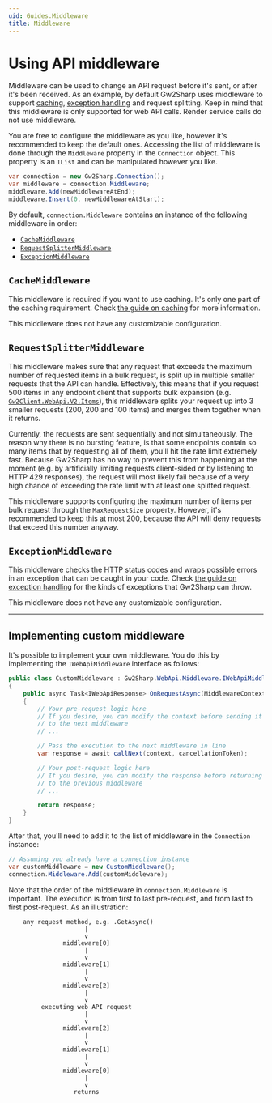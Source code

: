 ```yaml
---
uid: Guides.Middleware
title: Middleware
---
```


# Using API middleware
Middleware can be used to change an API request before it's sent, or after it's been received.
As an example, by default Gw2Sharp uses middleware to support [caching](xref:Guides.Caching), [exception handling](xref:Guides.ExceptionHandling) and request splitting.
Keep in mind that this middleware is only supported for web API calls.
Render service calls do not use middleware.

You are free to configure the middleware as you like, however it's recommended to keep the default ones.
Accessing the list of middleware is done through the `Middleware` property in the `Connection` object.
This property is an `IList` and can be manipulated however you like.

```cs
var connection = new Gw2Sharp.Connection();
var middleware = connection.Middleware;
middleware.Add(newMiddlewareAtEnd);
middleware.Insert(0, newMiddlewareAtStart);
```

By default, `connection.Middleware` contains an instance of the following middleware in order:
- [`CacheMiddleware`](#cachemiddleware)
- [`RequestSplitterMiddleware`](#requestsplittermiddleware)
- [`ExceptionMiddleware`](#exceptionmiddleware)

## `CacheMiddleware`
This middleware is required if you want to use caching.
It's only one part of the caching requirement.
Check [the guide on caching](xref:Guides.Caching) for more information.

This middleware does not have any customizable configuration.

## `RequestSplitterMiddleware`
This middleware makes sure that any request that exceeds the maximum number of requested items in a bulk request, is split up in multiple smaller requests that the API can handle.
Effectively, this means that if you request 500 items in any endpoint client that supports bulk expansion (e.g. [`Gw2Client.WebApi.V2.Items`](../api/Gw2Sharp.WebApi.V2.Clients.ItemsClient.html)), this middleware splits your request up into 3 smaller requests (200, 200 and 100 items) and merges them together when it returns.

Currently, the requests are sent sequentially and not simultaneously.
The reason why there is no bursting feature, is that some endpoints contain so many items that by requesting all of them, you'll hit the rate limit extremely fast.
Because Gw2Sharp has no way to prevent this from happening at the moment (e.g. by artificially limiting requests client-sided or by listening to HTTP 429 responses), the request will most likely fail because of a very high chance of exceeding the rate limit with at least one splitted request.

This middleware supports configuring the maximum number of items per bulk request through the `MaxRequestSize` property. However, it's recommended to keep this at most 200, because the API will deny requests that exceed this number anyway.

## `ExceptionMiddleware`
This middleware checks the HTTP status codes and wraps possible errors in an exception that can be caught in your code.
Check [the guide on exception handling](xref:Guides.ExceptionHandling) for the kinds of exceptions that Gw2Sharp can throw.

This middleware does not have any customizable configuration.

---

## Implementing custom middleware
It's possible to implement your own middleware.
You do this by implementing the `IWebApiMiddleware` interface as follows:
```cs
public class CustomMiddleware : Gw2Sharp.WebApi.Middleware.IWebApiMiddleware
{
    public async Task<IWebApiResponse> OnRequestAsync(MiddlewareContext context, Func<MiddlewareContext, CancellationToken, Task<IWebApiResponse>> callNext, CancellationToken cancellationToken = default)
    {
        // Your pre-request logic here
        // If you desire, you can modify the context before sending it
        // to the next middleware
        // ...

        // Pass the execution to the next middleware in line
        var response = await callNext(context, cancellationToken);

        // Your post-request logic here
        // If you desire, you can modify the response before returning it
        // to the previous middleware
        // ...

        return response;
    }
}
```

After that, you'll need to add it to the list of middleware in the `Connection` instance:

```cs
// Assuming you already have a connection instance
var customMiddleware = new CustomMiddleware();
connection.Middleware.Add(customMiddleware);
```

Note that the order of the middleware in `connection.Middleware` is important.
The execution is from first to last pre-request, and from last to first post-request.
As an illustration:
```
    any request method, e.g. .GetAsync()
                     |
                     v
               middleware[0]
                     |
                     v
               middleware[1]
                     |
                     v
               middleware[2]
                     |
                     v
         executing web API request
                     |
                     v
               middleware[2]
                     |
                     v
               middleware[1]
                     |
                     v
               middleware[0]
                     |
                     v         
                  returns
```
